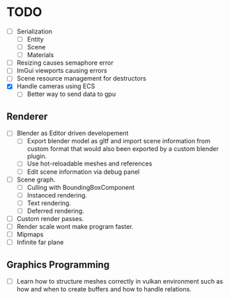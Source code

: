 # TODO

- [ ] Serialization
  - [ ] Entity
  - [ ] Scene
  - [ ] Materials
- [ ] Resizing causes semaphore error
- [ ] ImGui viewports causing errors
- [ ] Scene resource management for destructors
- [x] Handle cameras using ECS
  - [ ] Better way to send data to gpu

## Renderer

- [ ] Blender as Editor driven developement
  - [ ] Export blender model as gltf and import scene information from custom format that
        would also been exported by a custom blender plugin.
  - [ ] Use hot-reloadable meshes and references
  - [ ] Edit scene information via debug panel

- [ ] Scene graph.
  - [ ] Culling with BoundingBoxComponent
  - [ ] Instanced rendering.
  - [ ] Text rendering.
  - [ ] Deferred rendering.
- [ ] Custom render passes.
- [ ] Render scale wont make program faster.
- [ ] Mipmaps
- [ ] Infinite far plane

## Graphics Programming

- [ ] Learn how to structure meshes correctly in vulkan environment such as how
      and when to create buffers and how to handle relations.
